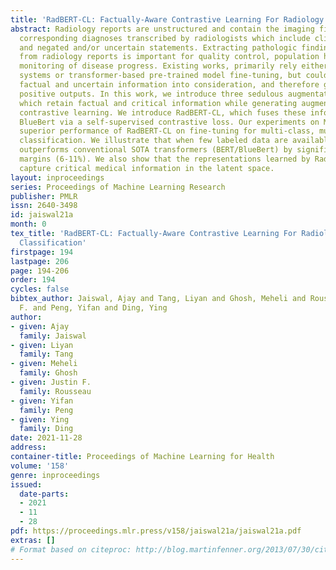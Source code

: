 ```yaml
---
title: 'RadBERT-CL: Factually-Aware Contrastive Learning For Radiology Report Classification'
abstract: Radiology reports are unstructured and contain the imaging findings and
  corresponding diagnoses transcribed by radiologists which include clinical facts
  and negated and/or uncertain statements. Extracting pathologic findings and diagnoses
  from radiology reports is important for quality control, population health, and
  monitoring of disease progress. Existing works, primarily rely either on rule-based
  systems or transformer-based pre-trained model fine-tuning, but could not take the
  factual and uncertain information into consideration, and therefore generate false
  positive outputs. In this work, we introduce three sedulous augmentation techniques
  which retain factual and critical information while generating augmentations for
  contrastive learning. We introduce RadBERT-CL, which fuses these information into
  BlueBert via a self-supervised contrastive loss. Our experiments on MIMIC-CXR show
  superior performance of RadBERT-CL on fine-tuning for multi-class, multi-label report
  classification. We illustrate that when few labeled data are available, RadBERT-CL
  outperforms conventional SOTA transformers (BERT/BlueBert) by significantly larger
  margins (6-11%). We also show that the representations learned by RadBERT-CL can
  capture critical medical information in the latent space.
layout: inproceedings
series: Proceedings of Machine Learning Research
publisher: PMLR
issn: 2640-3498
id: jaiswal21a
month: 0
tex_title: 'RadBERT-CL: Factually-Aware Contrastive Learning For Radiology Report
  Classification'
firstpage: 194
lastpage: 206
page: 194-206
order: 194
cycles: false
bibtex_author: Jaiswal, Ajay and Tang, Liyan and Ghosh, Meheli and Rousseau, Justin
  F. and Peng, Yifan and Ding, Ying
author:
- given: Ajay
  family: Jaiswal
- given: Liyan
  family: Tang
- given: Meheli
  family: Ghosh
- given: Justin F.
  family: Rousseau
- given: Yifan
  family: Peng
- given: Ying
  family: Ding
date: 2021-11-28
address:
container-title: Proceedings of Machine Learning for Health
volume: '158'
genre: inproceedings
issued:
  date-parts:
  - 2021
  - 11
  - 28
pdf: https://proceedings.mlr.press/v158/jaiswal21a/jaiswal21a.pdf
extras: []
# Format based on citeproc: http://blog.martinfenner.org/2013/07/30/citeproc-yaml-for-bibliographies/
---
```

